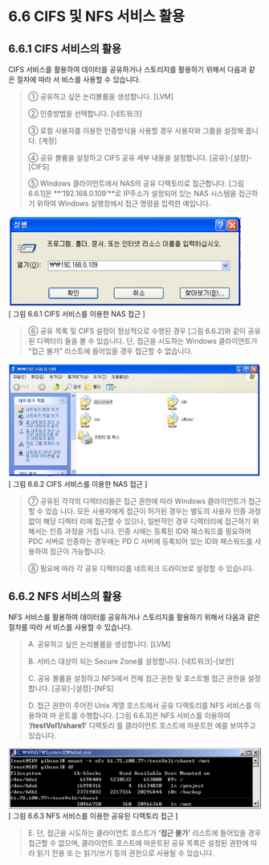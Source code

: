 # 6.6 CIFS 및 NFS 서비스 활용

## 6.6.1  CIFS 서비스의 활용

CIFS 서비스를 활용하여 데이터를 공유하거나 스토리지를 활용하기 위해서 다음과 같은 절차에 따라 서 비스를 사용할 수 있습니다.

> ① 공유하고 싶은 논리볼륨을 생성합니다. \[LVM\]
>
> ② 인증방법을 선택합니다. \[네트워크\]
>
> ③ 로컬 사용자를 이용한 인증방식을 사용할 경우 사용자와 그룹을 설정해 줍니다. \[계정\]
>
> ④ 공유 볼륨을 설정하고 CIFS 공유 세부 내용을 설정합니다. \[공유\]-\[설정\]-\[CIFS\]
>
> ⑤ Windows 클라이언트에서 NAS의 공유 디렉토리로 접근합니다. \[그림 6.6.1\]은 **‘192.168.0.109’**로 IP주소가 설정되어 있는 NAS 시스템을 접근하기 위하여 Windows 실행창에서 접근 명령을 입력한 예입니다.

![shareCifs3.png](../.gitbook/assets/shareCifs3.png)  
 \[ 그림 6.6.1 CIFS 서비스를 이용한 NAS 접근 \]

> ⑥ 공유 목록 및 CIFS 설정이 정상적으로 수행된 경우 \[그림 6.6.2\]와 같이 공유된 디렉터리 들을 볼 수 있습니다. 단, 접근을 시도하는 Windows 클라이언트가 “접근 불가” 리스트에 들어있을 경우 접근할 수 없습니다.

![shareCifs4.png](../.gitbook/assets/shareCifs4.png)  
 \[ 그림 6.6.2 CIFS 서비스를 이용한 NAS 접근 \]

> ⑦ 공유된 각각의 디렉터리들은 접근 권한에 따라 Windows 클라이언트가 접근할 수 있습 니다. 모든 사용자에게 접근이 허가된 경우는 별도의 사용자 인증 과정 없이 해당 디렉터 리에 접근할 수 있으나, 일반적인 경우 디렉터리에 접근하기 위해서는 인증 과정을 거칩 니다. 인증 시에는 등록된 ID와 패스워드를 필요하며 PDC 서버로 인증하는 경우에는 PD C 서버에 등록되어 있는 ID와 패스워드를 사용하여 접근이 가능합니다.
>
> ⑧ 필요에 따라 각 공유 디렉터리를 네트워크 드라이브로 설정할 수 있습니다.

## 6.6.2 NFS 서비스의 활용

NFS 서비스를 활용하여 데이터를 공유하거나 스토리지를 활용하기 위해서 다음과 같은 절차를 따라 서 비스를 사용할 수 있습니다.

> A. 공유하고 싶은 논리볼륨을 생성합니다. \[LVM\]
>
> B. 서비스 대상이 되는 Secure Zone를 설정합니다. \[네트워크\]-\[보안\]
>
> C. 공유 볼륨을 설정하고 NFS에서 전체 접근 권한 및 호스트별 접근 권한을 설정합니다. \[공유\]-\[설정\]-\[NFS\]
>
> D. 접근 권한이 주어진 Unix 계열 호스트에서 공유 디렉토리를 NFS 서비스를 이용하여 마 운트를 수행합니다. \[그림 6.6.3\]은 NFS 서비스를 이용하여 **‘/testVol1/share1’** 디렉토리 를 클라이언트 호스트에 마운트한 예를 보여주고 있습니다.

![shareNfs1.png](../.gitbook/assets/shareNfs1.png)  
 \[ 그림 6.6.3 NFS 서비스를 이용한 공유된 디렉토리 접근 \]

> E. 단, 접근을 시도하는 클라이언트 호스트가 **‘접근 불가’** 리스트에 들어있을 경우 접근할 수 없으며, 클라이언트 호스트에 마운트된 공유 목록은 설정된 권한에 따라 읽기 전용 또 는 읽기/쓰기 등의 권한으로 사용될 수 있습니다.

